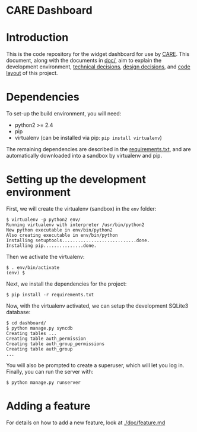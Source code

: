 # CARE Dashboard

# Introduction

This is the code repository for the widget dashboard for use by
[CARE](http://edu.care.org/default.aspx). This document, along with
the documents in
[doc/](https://github.com/thelastnode/care-dashboard/tree/master/doc),
aim to explain the development environment, [technical
decisions](https://github.com/thelastnode/care-dashboard/blob/master/doc/technical.md),
[design
decisions](https://github.com/thelastnode/care-dashboard/blob/master/doc/design.md),
and [code
layout](https://github.com/thelastnode/care-dashboard/blob/master/doc/layout.md)
of this project.

# Dependencies

To set-up the build environment, you will need:

- python2 >= 2.4
- pip
- virtualenv (can be installed via pip: `pip install virtualenv`)

The remaining dependencies are described in the
[requirements.txt](./requirements.txt), and are automatically
downloaded into a sandbox by virtualenv and pip.

# Setting up the development environment

First, we will create the virtualenv (sandbox) in the `env` folder:

    $ virtualenv -p python2 env/
    Running virtualenv with interpreter /usr/bin/python2
    New python executable in env/bin/python2
    Also creating executable in env/bin/python
    Installing setuptools............................done.
    Installing pip...............done.

    
Then we activate the virtualenv:

    $ . env/bin/activate
    (env) $
    
Next, we install the dependencies for the project:

    $ pip install -r requirements.txt

Now, with the virtualenv activated, we can setup the development
SQLite3 database:

    $ cd dashboard/
    $ python manage.py syncdb
    Creating tables ...
    Creating table auth_permission
    Creating table auth_group_permissions
    Creating table auth_group
    ...

You will also be prompted to create a superuser, which will let you
log in. Finally, you can run the server with:

    $ python manage.py runserver

# Adding a feature

For details on how to add a new feature, look at
[./doc/feature.md](https://github.com/thelastnode/care-dashboard/blob/master/doc/feature.md)
